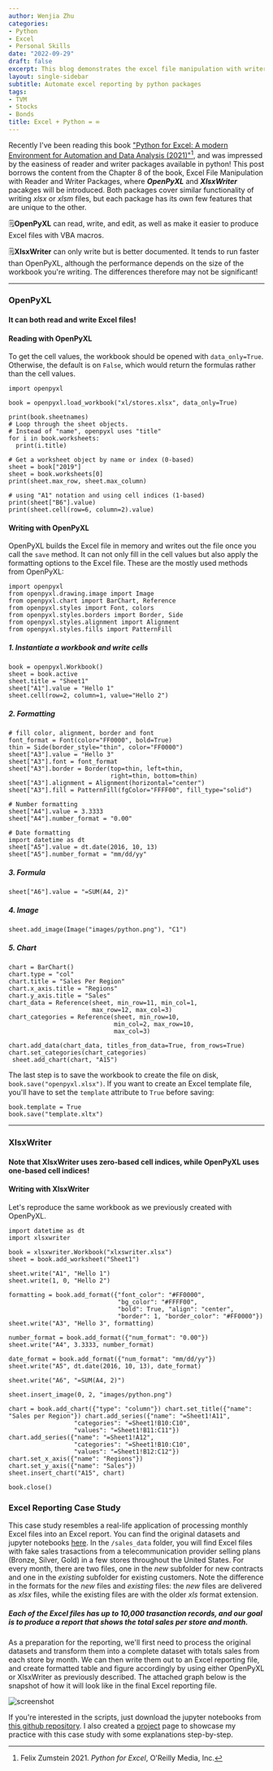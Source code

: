 ```yaml
---
author: Wenjia Zhu
categories:
- Python
- Excel
- Personal Skills
date: "2022-09-29"
draft: false
excerpt: This blog demonstrates the excel file manipulation with writer packages with an excel reporting example. We'll introduce two common writer packages, OpenPyXL and XlsxWriter, ending with a case study. In the case study, we'll start with the original sales datasets in .xlsx and .xls formats, and show how to automate the excel reporting in python. 
layout: single-sidebar
subtitle: Automate excel reporting by python packages
tags:
- TVM
- Stocks
- Bonds
title: Excel + Python = ∞ 
---
```


Recently I've been reading this book ["Python for Excel: A modern Environment for Automation and Data Analysis (2021)"](https://www.oreilly.com/library/view/python-for-excel/9781492080992/)[^summary], and was impressed by the easiness of reader and writer packages available in python! This post borrows the content from the Chapter 8 of the book, Excel File Manipulation with Reader and Writer Packages, where ***OpenPyXL*** and ***XlsxWriter*** pacakges will be introduced. Both packages cover similar functionality of writing *xlsx* or *xlsm* files, but each package has its own few features that are unique to the other. 

🗒️**OpenPyXL** can read, write, and edit, as well as make it easier to produce Excel files with VBA macros.

🗒️**XlsxWriter** can only write but is better documented. It tends to run faster than OpenPyXL, although the performance depends on the size of the workbook you're writing. The differences therefore may not be significant!

---

### OpenPyXL
#### It can both read and write Excel files!
#### Reading with OpenPyXL
To get the cell values, the workbook should be opened with `data_only=True`. Otherwise, the default is on `False`, which would return the formulas rather than the cell values.

```
import openpyxl

book = openpyxl.load_workbook("xl/stores.xlsx", data_only=True)

print(book.sheetnames)
# Loop through the sheet objects.
# Instead of "name", openpyxl uses "title"
for i in book.worksheets:
  print(i.title)

# Get a worksheet object by name or index (0-based)
sheet = book["2019"]
sheet = book.worksheets[0]
print(sheet.max_row, sheet.max_column)

# using "A1" notation and using cell indices (1-based)
print(sheet["B6"].value)
print(sheet.cell(row=6, column=2).value)
```

#### Writing with OpenPyXL
OpenPyXL builds the Excel file in memory and writes out the file once you call the `save` method. It can not only fill in the cell values but also apply the formatting options to the Excel file. These are the mostly used methods from OpenPyXL:
```
import openpyxl
from openpyxl.drawing.image import Image
from openpyxl.chart import BarChart, Reference 
from openpyxl.styles import Font, colors
from openpyxl.styles.borders import Border, Side 
from openpyxl.styles.alignment import Alignment 
from openpyxl.styles.fills import PatternFill
```

##### 1. Instantiate a workbook and write cells
```
book = openpyxl.Workbook()
sheet = book.active
sheet.title = "Sheet1"
sheet["A1"].value = "Hello 1"
sheet.cell(row=2, column=1, value="Hello 2")
```

##### 2. Formatting
```
# fill color, alignment, border and font
font_format = Font(color="FF0000", bold=True)
thin = Side(border_style="thin", color="FF0000")
sheet["A3"].value = "Hello 3"
sheet["A3"].font = font_format
sheet["A3"].border = Border(top=thin, left=thin,
                            right=thin, bottom=thin)
sheet["A3"].alignment = Alignment(horizontal="center")
sheet["A3"].fill = PatternFill(fgColor="FFFF00", fill_type="solid")

# Number formatting
sheet["A4"].value = 3.3333
sheet["A4"].number_format = "0.00"

# Date formatting
import datetime as dt
sheet["A5"].value = dt.date(2016, 10, 13)
sheet["A5"].number_format = "mm/dd/yy"
```

##### 3. Formula
```
sheet["A6"].value = "=SUM(A4, 2)"
```

##### 4. Image
```
sheet.add_image(Image("images/python.png"), "C1")
```

##### 5. Chart
```
chart = BarChart()
chart.type = "col"
chart.title = "Sales Per Region"
chart.x_axis.title = "Regions"
chart.y_axis.title = "Sales"
chart_data = Reference(sheet, min_row=11, min_col=1,
                       max_row=12, max_col=3)
chart_categories = Reference(sheet, min_row=10, 
                             min_col=2, max_row=10,   
                             max_col=3)

chart.add_data(chart_data, titles_from_data=True, from_rows=True)
chart.set_categories(chart_categories)
 sheet.add_chart(chart, "A15")
```

The last step is to save the workbook to create the file on disk, `book.save("openpyxl.xlsx")`. If you want to create an Excel template file, you'll have to set the `template` attribute to `True` before saving:
```
book.template = True
book.save("template.xltx")
```
---
### XlsxWriter
#### Note that **XlsxWriter** uses zero-based cell indices, while **OpenPyXL** uses one-based cell indices!

#### Writing with XlsxWriter
Let's reproduce the same workbook as we previously created with OpenPyXL.

```
import datetime as dt 
import xlsxwriter

book = xlsxwriter.Workbook("xlxswriter.xlsx")
sheet = book.add_worksheet("Sheet1")

sheet.write("A1", "Hello 1")
sheet.write(1, 0, "Hello 2")

formatting = book.add_format({"font_color": "#FF0000",
                              "bg_color": "#FFFF00",
                              "bold": True, "align": "center",
                              "border": 1, "border_color": "#FF0000"})
sheet.write("A3", "Hello 3", formatting)

number_format = book.add_format({"num_format": "0.00"})
sheet.write("A4", 3.3333, number_format)

date_format = book.add_format({"num_format": "mm/dd/yy"})
sheet.write("A5", dt.date(2016, 10, 13), date_format)

sheet.write("A6", "=SUM(A4, 2)")

sheet.insert_image(0, 2, "images/python.png")

chart = book.add_chart({"type": "column"}) chart.set_title({"name": "Sales per Region"}) chart.add_series({"name": "=Sheet1!A11",
                  "categories": "=Sheet1!B10:C10",
                  "values": "=Sheet1!B11:C11"})
chart.add_series({"name": "=Sheet1!A12",
                  "categories": "=Sheet1!B10:C10",
                  "values": "=Sheet1!B12:C12"})
chart.set_x_axis({"name": "Regions"})
chart.set_y_axis({"name": "Sales"})
sheet.insert_chart("A15", chart)

book.close()
```

### Excel Reporting Case Study
This case study resembles a real-life application of processing monthly Excel files into an Excel report. You can find the original datasets and jupyter notebooks [here](https://github.com/wzhu816/python-for-excel-practice/tree/main/Excel%20File%20Manipulation%20Case). In the `/sales_data` folder, you will find Excel files with fake sales trasactions from a telecommunication provider selling plans (Bronze, Silver, Gold) in a few stores throughout the United States. For every month, there are two files, one in the *new* subfolder for new contracts and one in the *existing* subfolder for existing customers. Note the difference in the formats for the *new* files and *existing* files: the *new* files are delivered as *xlsx* files, while the existing files are with the older *xls* format extension. 

##### Each of the Excel files has up to 10,000 trasanction records, and our goal is to produce a report that shows the total sales per store and month.

As a preparation for the reporting, we'll first need to process the original datasets and transform them into a complete dataset with totals sales from each store by month. We can then write them out to an Excel reporting file, and create formatted table and figure accordingly by using either OpenPyXL or XlsxWriter as previously described. The attached graph below is the snapshot of how it will look like in the final Excel reporting file.

![screenshot](screenshot.png)

If you're interested in the scripts, just download the jupyter notebooks from [this github repository](https://github.com/wzhu816/python-for-excel-practice/tree/main/Excel%20File%20Manipulation%20Case). I also created a [project](/project/python-automatic-reporting/) page to showcase my practice with this case study with some explanations step-by-step. 










[^summary]: Felix Zumstein 2021. *Python for Excel*, O'Reilly Media, Inc.




